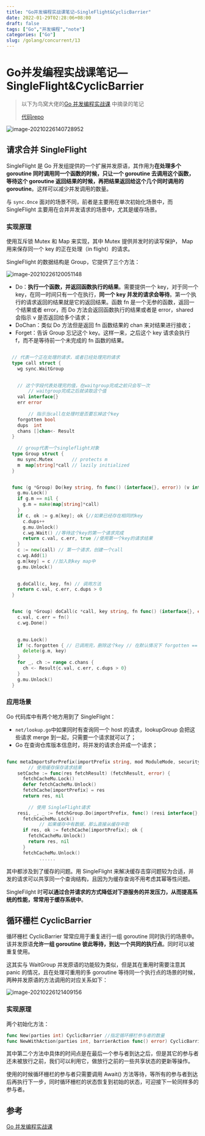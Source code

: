 ```yaml
---
title: "Go并发编程实战课笔记—SingleFlight&CyclicBarrier"
date: 2022-01-29T02:28:06+08:00
draft: false
tags: ["Go","并发编程","note"]
categories: ["Go"]
slug: /golang/concurrent/13
---
```


# Go并发编程实战课笔记—SingleFlight&CyclicBarrier

> 以下为鸟窝大佬的[Go 并发编程实战课](https://time.geekbang.org/column/intro/100061801) 中摘录的笔记
>
> [代码repo](https://github.com/catwithtudou/golang_concurrent_examples/tree/master/singleFlight_cyclicBarrier)


![image-20210226140728952](https://img.zhengyua.cn/20210226140728.png)

## 请求合并 SingleFlight

SingleFlight 是 Go 开发组提供的一个扩展并发原语，其作用为**在处理多个 goroutine 同时调用同一个函数的时候，只让一个 goroutine 去调用这个函数，等待这个 goroutine 返回结果的时候，再把结果返回给这个几个同时调用的 goroutine**。这样可以减少并发调用的数量。

与 `sync.Once` 面对的场景不同，前者是主要用在单次初始化场景中，而 SingleFlight 主要用在合并并发请求的场景中，尤其是缓存场景。

### 实现原理

使用互斥锁 Mutex 和 Map 来实现，其中 Mutex 提供并发时的读写保护， Map 用来保存同一个 key 的正在处理（in flight）的请求。

SingleFlight 的数据结构是 Group，它提供了三个方法：

![image-20210226120051148](https://img.zhengyua.cn/20210226120056.png)

- Do：**执行一个函数，并返回函数执行的结果**。需要提供一个 key，对于同一个 key，在同一时间只有一个在执行，**同一个 key 并发的请求会等待**。第一个执行的请求返回的结果就是它的返回结果。函数 fn 是一个无参的函数，返回一个结果或者 error，而 Do 方法会返回函数执行的结果或者是 error，shared 会指示 v 是否返回给多个请求；
- DoChan：类似 Do 方法但是返回 fn 函数结果的 chan 来对结果进行接收；
- Forget：告诉 Group 忘记这个 key。这样一来，之后这个 key 请求会执行 f，而不是等待前一个未完成的 fn 函数的结果。

```go

  // 代表一个正在处理的请求，或者已经处理完的请求
  type call struct {
    wg sync.WaitGroup
  

    // 这个字段代表处理完的值，在waitgroup完成之前只会写一次
        // waitgroup完成之后就读取这个值
    val interface{}
    err error
  
        // 指示当call在处理时是否要忘掉这个key
    forgotten bool
    dups  int
    chans []chan<- Result
  }
  
    // group代表一个singleflight对象
  type Group struct {
    mu sync.Mutex       // protects m
    m  map[string]*call // lazily initialized
  }


  func (g *Group) Do(key string, fn func() (interface{}, error)) (v interface{}, err error, shared bool) {
    g.mu.Lock()
    if g.m == nil {
      g.m = make(map[string]*call)
    }
    if c, ok := g.m[key]; ok {//如果已经存在相同的key
      c.dups++
      g.mu.Unlock()
      c.wg.Wait() //等待这个key的第一个请求完成
      return c.val, c.err, true //使用第一个key的请求结果
    }
    c := new(call) // 第一个请求，创建一个call
    c.wg.Add(1)
    g.m[key] = c //加入到key map中
    g.mu.Unlock()
  

    g.doCall(c, key, fn) // 调用方法
    return c.val, c.err, c.dups > 0
  }


  func (g *Group) doCall(c *call, key string, fn func() (interface{}, error)) {
    c.val, c.err = fn()
    c.wg.Done()
  

    g.mu.Lock()
    if !c.forgotten { // 已调用完，删除这个key // 在默认情况下 forgotten == false
      delete(g.m, key)
    }
    for _, ch := range c.chans {
      ch <- Result{c.val, c.err, c.dups > 0}
    }
    g.mu.Unlock()
  }
```

### 应用场景

Go 代码库中有两个地方用到了 SingleFlight：

- `net/lookup.go`中如果同时有查询同一个 host 的请求，lookupGroup 会把这些请求 merge 到一起，只需要一个请求就可以了；
- Go 在查询仓库版本信息时，将并发的请求合并成一个请求；

```go

func metaImportsForPrefix(importPrefix string, mod ModuleMode, security web.SecurityMode) (*urlpkg.URL, []metaImport, error) {
        // 使用缓存保存请求结果
    setCache := func(res fetchResult) (fetchResult, error) {
      fetchCacheMu.Lock()
      defer fetchCacheMu.Unlock()
      fetchCache[importPrefix] = res
      return res, nil
    
        // 使用 SingleFlight请求
    resi, _, _ := fetchGroup.Do(importPrefix, func() (resi interface{}, err error) {
      fetchCacheMu.Lock()
            // 如果缓存中有数据，那么直接从缓存中取
      if res, ok := fetchCache[importPrefix]; ok {
        fetchCacheMu.Unlock()
        return res, nil
      }
      fetchCacheMu.Unlock()
            ......
```

其中都涉及到了缓存的问题。用 SingleFlight 来解决缓存击穿问题较为合适，并发的请求可以共享同一个查询结构，且因为为缓存查询不用考虑其幂等性问题。

SingleFilght 时**可以通过合并请求的方式降低对下游服务的并发压力，从而提高系统的性能，常常用于缓存系统中**。

## 循环栅栏 CyclicBarrier

循环栅栏 CyclicBarrier 常常应用于重复进行一组 goroutine 同时执行的场景中。该并发原语**允许一组 goroutine 彼此等待，到达一个共同的执行点**。同时可以被重复使用。

这其实与 WaitGroup 并发原语的功能较为类似，但是其在重用时需要注意其 panic 的情况，且在处理可重用的多 goroutine 等待同一个执行点的场景的时候，两种并发原语的方法调用的对应关系如下：

![image-20210226121409156](https://img.zhengyua.cn/20210226121409.png)

### 实现原理

两个初始化方法：

```go
func New(parties int) CyclicBarrier //指定循环栅栏参与者的数量
func NewWithAction(parties int, barrierAction func() error) CyclicBarrier //提供一个函数可以在每一次到达执行点的时候执行一次
```

其中第二个方法中具体的时间点是在最后一个参与者到达之后，但是其它的参与者还未被放行之前，我们可以利用它，做放行之前的一些共享状态的更新等操作。

使用的时候循环栅栏的参与者只需要调用 Await() 方法等待，等所有的参与者到达后再执行下一步，同时循环栅栏的状态恢复到初始的状态，可迎接下一轮同样多的参与者。


## 参考

[Go 并发编程实战课](https://time.geekbang.org/column/intro/100061801) 
